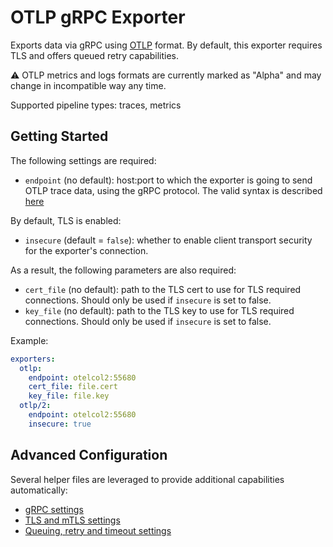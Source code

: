 # OTLP gRPC Exporter

Exports data via gRPC using [OTLP](
https://github.com/open-telemetry/opentelemetry-specification/blob/master/specification/protocol/otlp.md)
format. By default, this exporter requires TLS and offers queued retry capabilities.

:warning: OTLP metrics and logs formats are currently marked as "Alpha" and may change in
incompatible way any time.

Supported pipeline types: traces, metrics

## Getting Started

The following settings are required:

- `endpoint` (no default): host:port to which the exporter is going to send OTLP trace data,
using the gRPC protocol. The valid syntax is described
[here](https://github.com/grpc/grpc/blob/master/doc/naming.md)

By default, TLS is enabled:

- `insecure` (default = `false`): whether to enable client transport security for
  the exporter's connection.

As a result, the following parameters are also required:

- `cert_file` (no default): path to the TLS cert to use for TLS required connections. Should
  only be used if `insecure` is set to false.
- `key_file` (no default): path to the TLS key to use for TLS required connections. Should
  only be used if `insecure` is set to false.

Example:

```yaml
exporters:
  otlp:
    endpoint: otelcol2:55680
    cert_file: file.cert
    key_file: file.key
  otlp/2:
    endpoint: otelcol2:55680
    insecure: true
```

## Advanced Configuration

Several helper files are leveraged to provide additional capabilities automatically:

- [gRPC settings](https://github.com/open-telemetry/opentelemetry-collector/blob/main/config/configgrpc/README.md)
- [TLS and mTLS settings](https://github.com/open-telemetry/opentelemetry-collector/blob/main/config/configtls/README.md)
- [Queuing, retry and timeout settings](https://github.com/open-telemetry/opentelemetry-collector/blob/main/exporter/exporterhelper/README.md)
